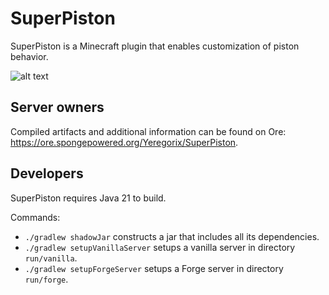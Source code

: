 # SuperPiston

SuperPiston is a Minecraft plugin that enables customization of piston behavior.

![alt text](https://files.smoofyuniverse.net/images/superpiston_screenshot.png)

## Server owners

Compiled artifacts and additional information can be found on Ore: https://ore.spongepowered.org/Yeregorix/SuperPiston.

## Developers

SuperPiston requires Java 21 to build.

Commands:

- `./gradlew shadowJar` constructs a jar that includes all its dependencies.
- `./gradlew setupVanillaServer` setups a vanilla server in directory `run/vanilla`.
- `./gradlew setupForgeServer` setups a Forge server in directory `run/forge`.
